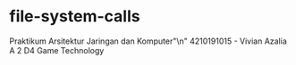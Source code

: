 # file-system-calls
Praktikum Arsitektur Jaringan dan Komputer"\n"
4210191015 - Vivian Azalia A
2 D4 Game Technology 

